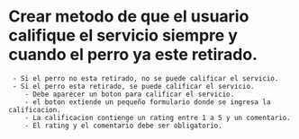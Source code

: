 # Crear metodo de que el usuario califique el servicio siempre y cuando el perro ya este retirado.

     - Si el perro no esta retirado, no se puede calificar el servicio.
     - Si el perro esta retirado, se puede calificar el servicio.
        - Debe aparecer un boton para calificar el servicio.
        - el boton extiende un pequeño formulario donde se ingresa la calificacion.
        - La calificacion contienge un rating entre 1 a 5 y un comentario.
        - El rating y el comentario debe ser obligatorio.
